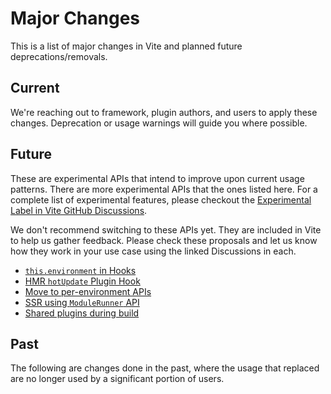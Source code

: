 # Major Changes

This is a list of major changes in Vite and planned future deprecations/removals.

## Current

We're reaching out to framework, plugin authors, and users to apply these changes. Deprecation or usage warnings will guide you where possible.

## Future

These are experimental APIs that intend to improve upon current usage patterns. There are more experimental APIs that the ones listed here. For a complete list of experimental features, please checkout the [Experimental Label in Vite GitHub Discussions](https://github.com/vitejs/vite/discussions/categories/feedback?discussions_q=label%3Aexperimental+category%3AFeedback).

We don't recommend switching to these APIs yet. They are included in Vite to help us gather feedback. Please check these proposals and let us know how they work in your use case using the linked Discussions in each.

- [`this.environment` in Hooks](/changes/this-environment-in-hooks)
- [HMR `hotUpdate` Plugin Hook](/changes/hotupdate-hook)
- [Move to per-environment APIs](/changes/per-environment-apis)
- [SSR using `ModuleRunner` API](/changes/ssr-using-modulerunner)
- [Shared plugins during build](/changes/shared-plugins-during-build)

## Past

The following are changes done in the past, where the usage that replaced are no longer used by a significant portion of users.
